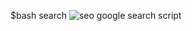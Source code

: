 $bash search
![seo google search script](https://res.cloudinary.com/jakegibs617/image/upload/v1558839119/seo-search-google.png)
